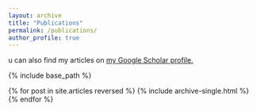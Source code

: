```yaml
---
layout: archive
title: "Publications"
permalink: /publications/
author_profile: true
---
```


u can also find my articles on <u><a href="https://scholar.google.com/citations?view_op=search_authors&mauthors=lizeth+tamayo&hl=en&oi=ao">my Google Scholar profile</a>.</u>

{% include base_path %}

{% for post in site.articles reversed %}
  {% include archive-single.html %}
{% endfor %}
